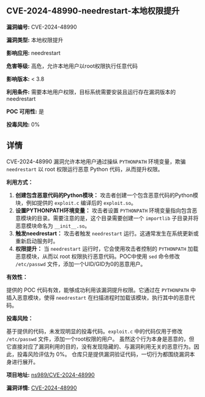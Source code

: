 ## CVE-2024-48990-needrestart-本地权限提升

**漏洞编号:** CVE-2024-48990

**漏洞类型:** 本地权限提升

**影响应用:** needrestart

**危害等级:** 高危，允许本地用户以root权限执行任意代码

**影响版本:** < 3.8

**利用条件:** 需要本地用户权限，目标系统需要安装且运行存在漏洞版本的needrestart

**POC 可用性:** 是

**投毒风险:** 0%

## 详情

CVE-2024-48990 漏洞允许本地用户通过操纵 `PYTHONPATH` 环境变量，欺骗 `needrestart` 以 root 权限运行恶意 Python 代码，从而提升权限。

**利用方式：**

1.  **创建包含恶意代码的Python模块：**  攻击者创建一个包含恶意代码的Python模块，例如提供的 `exploit.c` 编译后的 `exploit.so`。
2.  **设置PYTHONPATH环境变量：** 攻击者设置 `PYTHONPATH` 环境变量指向包含恶意模块的目录。需要注意的是，这个目录需要创建一个 `importlib` 子目录并将恶意模块命名为 `__init__.so`。
3.  **触发needrestart：** 攻击者触发 `needrestart` 运行。这通常发生在系统更新或重新启动服务时。
4.  **权限提升：**  当 `needrestart` 运行时，它会使用攻击者控制的 `PYTHONPATH` 加载恶意模块，从而以 root 权限执行恶意代码。POC中使用 `sed` 命令修改 `/etc/passwd` 文件，添加一个UID/GID为0的恶意用户。

**有效性：**

提供的 POC 代码有效，能够成功利用该漏洞提升权限。它通过在 `PYTHONPATH` 中插入恶意模块，使得 `needrestart` 在扫描进程时加载该模块，执行其中的恶意代码。

**投毒风险：**

基于提供的代码，未发现明显的投毒代码。`exploit.c` 中的代码仅用于修改 `/etc/passwd` 文件，添加一个root权限的用户。 虽然这个行为本身是恶意的，但它直接对应了漏洞利用的目的，没有发现隐藏的、与漏洞利用无关的恶意行为。因此，投毒风险评估为 0%。 仓库只是提供漏洞验证代码，一切行为都围绕漏洞本身进行展开。

**项目地址:** [ns989/CVE-2024-48990](https://github.com/ns989/CVE-2024-48990)

**漏洞详情:** [CVE-2024-48990](https://nvd.nist.gov/vuln/detail/CVE-2024-48990)